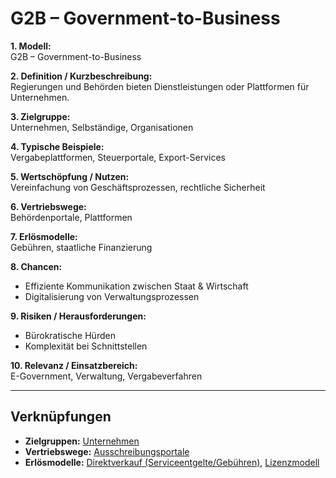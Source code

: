 # G2B – Government-to-Business

**1. Modell:**  
G2B – Government-to-Business  

**2. Definition / Kurzbeschreibung:**  
Regierungen und Behörden bieten Dienstleistungen oder Plattformen für Unternehmen.  

**3. Zielgruppe:**  
Unternehmen, Selbständige, Organisationen  

**4. Typische Beispiele:**  
Vergabeplattformen, Steuerportale, Export-Services  

**5. Wertschöpfung / Nutzen:**  
Vereinfachung von Geschäftsprozessen, rechtliche Sicherheit  

**6. Vertriebswege:**  
Behördenportale, Plattformen  

**7. Erlösmodelle:**  
Gebühren, staatliche Finanzierung  

**8. Chancen:**  
- Effiziente Kommunikation zwischen Staat & Wirtschaft  
- Digitalisierung von Verwaltungsprozessen  

**9. Risiken / Herausforderungen:**  
- Bürokratische Hürden  
- Komplexität bei Schnittstellen  

**10. Relevanz / Einsatzbereich:**  
E-Government, Verwaltung, Vergabeverfahren  

---

## Verknüpfungen
- **Zielgruppen:** [Unternehmen](../zielgruppen/unternehmen.md)
- **Vertriebswege:** [Ausschreibungsportale](../vertriebswege/ausschreibungsportale.md)
- **Erlösmodelle:** [Direktverkauf (Serviceentgelte/Gebühren)](../erloesmodelle/direktverkauf.md), [Lizenzmodell](../erloesmodelle/lizenz.md)
